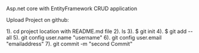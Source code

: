 Asp.net core with EntityFramework CRUD application


Upload Project on github:

1). cd project location with README.md file
2). ls
3). $ git init
4). $ git add --all
5). git config user.name "username"
6). git config user.email "emailaddress"
7). git commit -m "second Commit"  
